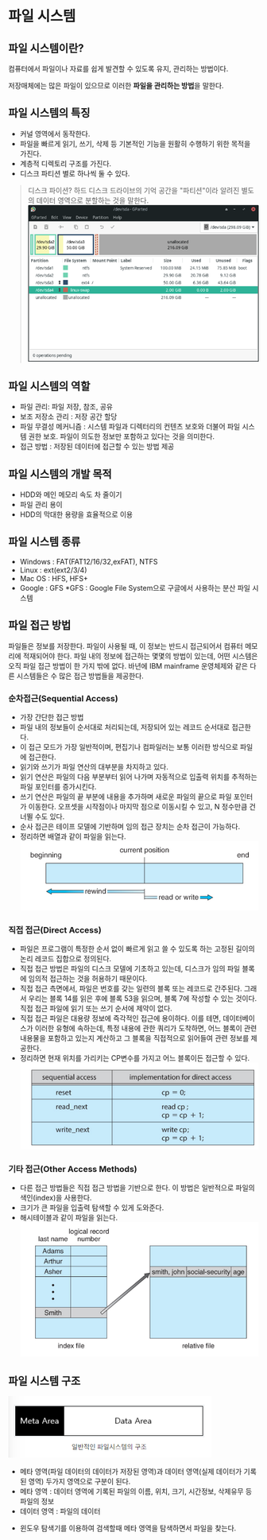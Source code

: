 # 파일 시스템

## 파일 시스템이란?
컴퓨터에서 파일이나 자료를 쉽게 발견할 수 있도록 유지, 관리하는 방법이다.

저장매체에는 많은 파일이 있으므로 이러한 **파일을 관리하는 방법**을 말한다.

## 파일 시스템의 특징
- 커널 영역에서 동작한다.
- 파일을 빠르게 읽기, 쓰기, 삭제 등 기본적인 기능을 원활히 수행하기 위한 목적을 가진다.
- 계층적 디렉토리 구조를 가진다.
- 디스크 파티션 별로 하나씩 둘 수 있다.

> 디스크 파이션?
> 하드 디스크 드라이브의 기억 공간을 "파티션"이라 알려진 별도의 데이터 영역으로 분할하는 것을 말한다.
>  ![img.png](img.png)

## 파일 시스템의 역할
- 파일 관리: 파일 저장, 참조, 공유
- 보조 저장소 관리 : 저장 공간 할당
- 파일 무결성 메커니즘 : 시스템 파일과 디렉터리의 컨텐츠 보호와 더불어 파일 시스템 권한 보호. 파일이 의도한 정보만 포함하고 있다는 것을 의미한다.
- 접근 방법 : 저장된 데이터에 접근할 수 있는 방법 제공

## 파일 시스템의 개발 목적
- HDD와 메인 메모리 속도 차 줄이기
- 파일 관리 용이
- HDD의 막대한 용량을 효율적으로 이용

## 파일 시스템 종류
- Windows : FAT(FAT12/16/32,exFAT), NTFS
- Linux : ext(ext2/3/4)
- Mac OS : HFS, HFS+
- Google : GFS
*GFS : Google File System으로 구글에서 사용하는 분산 파일 시스템

## 파일 접근 방법
파일들은 정보를 저장한다. 파일이 사용될 때, 이 정보는 반드시 접근되어서 컴퓨터 메모리에 적재되어야 한다. 파일 내의 정보에 접근하는 몇몇의 방법이 있는데, 어떤 시스템은 오직 파일 접근 방법이 한 가지 밖에 없다. 바년에 IBM mainframe 운영체제와 같은 다른 시스템들은 수 많은 접근 방법들을 제공한다.

### 순차접근(Sequential Access)
- 가장 간단한 접근 방법
- 파일 내의 정보들이 순서대로 처리되는데, 저장되어 있는 레코드 순서대로 접근한다.
- 이 접근 모드가 가장 일반적이며, 편집기나 컴파일러는 보통 이러한 방식으로 파일에 접근한다.
- 읽기와 쓰기가 파일 연산의 대부분을 차지하고 있다.
- 읽기 연산은 파일의 다음 부분부터 읽어 나가며 자동적으로 입출력 위치를 추적하는 파일 포인터를 증가시킨다.
- 쓰기 연산은 파일의 끝 부분에 내용을 추가하며 새로운 파일의 끝으로 파일 포인터가 이동한다. 오프셋을 시작점이나 마지막 점으로 이동시킬 수 있고, N 정수만큼 건너뛸 수도 있다.
- 순사 접근은 테이프 모델에 기반하며 임의 접근 장치는 순차 접근이 가능하다.
- 정리하면 배열과 같이 파일을 읽는다.
![img_1.png](img_1.png)

### 직접 접근(Direct Access)
- 파일은 프로그램이 특정한 순서 없이 빠르게 읽고 쓸 수 있도록 하는 고정된 길이의 논리 레코드 집합으로 정의된다.
- 직접 접근 방법은 파일의 디스크 모델에 기초하고 있는데, 디스크가 임의 파일 블록에 임의적 접근하는 것을 허용하기 때문이다.
- 직접 접근 측면에서, 파일은 번호를 갖는 일련의 블록 또는 레코드로 간주된다. 그래서 우리는 블록 14를 읽은 후에 블록 53을 읽으며, 블록 7에 작성할 수 있는 것이다. 직접 접근 파일에 읽기 또는 쓰기 순서에 제약이 없다.
- 직접 접근 파일은 대용량 정보에 즉각적인 접근에 용이하다. 이를 테면, 데이터베이스가 이러한 유형에 속하는데, 특정 내용에 관한 쿼리가 도착하면, 어느 블록이 관련 내용물을 포함하고 있는지 계산하고 그 블록을 직접적으로 읽어들여 관련 정보를 제공한다.
- 정리하면 현재 위치를 가리키는 CP변수를 가지고 어느 블록이든 접근할 수 있다.
![img_2.png](img_2.png)

### 기타 접근(Other Access Methods)
- 다른 접근 방법들은 직접 접근 방법을 기반으로 한다. 이 방법은 일반적으로 파일의 색인(index)을 사용한다.
- 크기가 큰 파일을 입출력 탐색할 수 있게 도와준다.
- 해시테이블과 같이 파일을 읽는다.
![img_3.png](img_3.png)

## 파일 시스템 구조
![img_4.png](img_4.png)
- 메타 영역(파일 데이터의 데이터가 저장된 영역)과 데이터 영역(실제 데이터가 기록된 영역) 두가지 영역으로 구분이 된다.
- 메타 영역 : 데이터 영역에 기록된 파일의 이름, 위치, 크기, 시간정보, 삭제유무 등 파일의 정보
- 데이터 영역 : 파일의 데이터
* 윈도우 탐색기를 이용하여 검색할때 메타 영역을 탐색하면서 파일을 찾는다.
